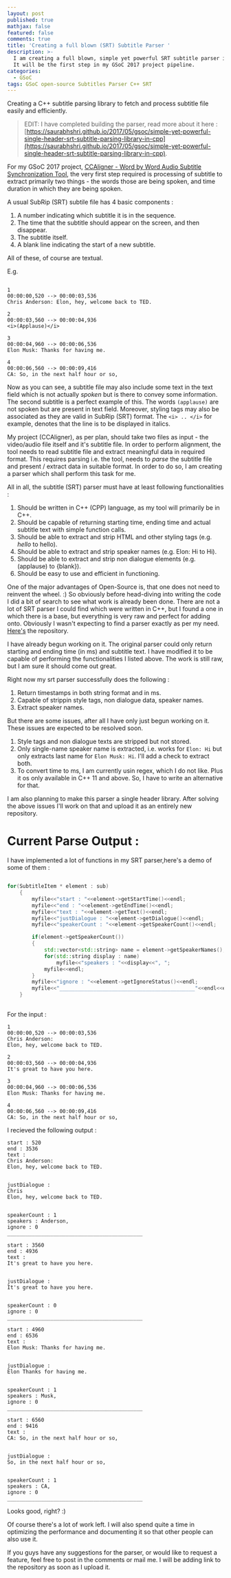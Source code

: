 ```yaml
---
layout: post
published: true
mathjax: false
featured: false
comments: true
title: 'Creating a full blown (SRT) Subtitle Parser '
description: >-
  I am creating a full blown, simple yet powerful SRT subtitle parser in C++ .
  It will be the first step in my GSoC 2017 project pipeline.
categories:
  - GSoC
tags: GSoC open-source Subtitles Parser C++ SRT
---
```

Creating a C++ subtitle parsing library to fetch and process subtitle file easily and efficiently.

> EDIT: I have completed building the parser, read more about it here : [https://saurabhshri.github.io/2017/05/gsoc/simple-yet-powerful-single-header-srt-subtitle-parsing-library-in-cpp](https://saurabhshri.github.io/2017/05/gsoc/simple-yet-powerful-single-header-srt-subtitle-parsing-library-in-cpp).



For my GSoC 2017 project, [CCAligner - Word by Word Audio Subtitle Synchronization Tool](https://saurabhshri.github.io/2017/05/gsoc/accepted-in-google-summer-of-code-2017), the very first step required is processing of subtitle to extract primarily two things - the words those are being spoken, and time duration in which they are being spoken. 

A usual SubRip (SRT) subtile file has 4 basic components :

1. A number indicating which subtitle it is in the sequence.
2. The time that the subtitle should appear on the screen, and then disappear.
3. The subtitle itself.
4. A blank line indicating the start of a new subtitle.

All of these, of course are textual.

E.g. 

```

1
00:00:00,520 --> 00:00:03,536
Chris Anderson: Elon, hey, welcome back to TED.

2
00:00:03,560 --> 00:00:04,936
<i>(Applause)</i>

3
00:00:04,960 --> 00:00:06,536
Elon Musk: Thanks for having me.

4
00:00:06,560 --> 00:00:09,416
CA: So, in the next half hour or so,

```

Now as you can see, a subtitle file may also include some text in the text field which is not actually _spoken_ but is there to convey some information. The second subtitle is a perfect example of this. The words `(applause)` are not spoken but are present in text field. Moreover, styling tags may also be associated as they are valid in SubRip (SRT) format. The `<i> .. </i>` for example, denotes  that the line is to be displayed in italics.

My project (CCAligner), as per plan, should take two files as input - the video/audio file itself and it's  subtitle file. In order to perform alignment, the tool needs to read subtitle file and extract meaningful data in required format. This requires parsing i.e. the tool, needs to _parse_ the subtitle file and present / extract data in suitable format. In order to do so, I am creating a parser which shall perform this task for me.

All in all, the subtitle (SRT) parser must have at least following functionalities :

1. Should be written in C++ (CPP) language, as my tool will primarily be in C++.
2. Should be capable of returning starting time, ending time and actual subtitle text with simple function calls.
3. Should be able to extract and strip HTML and other styling tags (e.g. <i> hello </i> to hello).
4. Should be able to extract and strip speaker names (e.g. Elon: Hi to Hi).
5. Should be able to extract and strip non dialogue elements (e.g. (applause) to {blank}).
6. Should be easy to use and efficient in functioning.

One of the major advantages of Open-Source is, that one does not need to reinvent the wheel. :) So obviously before head-diving into writing the code I did a bit of search to see what work is already been done. There are not a lot of SRT parser I could find which were written in C++, but I found a one in which there is a base, but everything is very raw and perfect for adding onto. Obviously I wasn't expecting to find a parser exactly as per my need. [Here's](https://github.com/young-developer/subtitle-parser) the repository. 

I have already begun working on it. The original parser could only return starting and ending time (in ms) and subtitle text. I have modified it to be capable of performing the functionalities I listed above. The work is still raw, but I am sure it should come out great.

Right now my srt parser successfully does the following : 

1. Return timestamps in both string format and in ms.
2. Capable of strippin style tags, non dialogue data, speaker names.
3. Extract speaker names.

But there are some issues, after all I have only just begun working on it. These issues are expected to be resolved soon.

1. Style tags and non dialogue texts are stripped but not stored.
2. Only single-name speaker name is extracted, i.e. works for `Elon: Hi` but only extracts last name for `Elon Musk: Hi`. I'll add a check to extract both.
3. To convert time to ms, I am currently usin regex, which I do not like. Plus it os only available in C++ 11 and above. So, I have to write an alternative for that.

I am also planning to make this parser a single header library. After solving the above issues I'll work on that and upload it as an entirely new repository.

# Current Parse Output : 

I have implemented a lot of functions in my SRT parser,here's a demo of some of them :

```cpp

for(SubtitleItem * element : sub)
    {
        myfile<<"start : "<<element->getStartTime()<<endl;
        myfile<<"end : "<<element->getEndTime()<<endl;
        myfile<<"text : "<<element->getText()<<endl;
        myfile<<"justDialogue : "<<element->getDialogue()<<endl;
        myfile<<"speakerCount : "<<element->getSpeakerCount()<<endl;

        if(element->getSpeakerCount())
        {
            std::vector<std::string> name = element->getSpeakerNames();
            for(std::string display : name)
                myfile<<"speakers : "<<display<<", ";
            myfile<<endl;
        }
        myfile<<"ignore : "<<element->getIgnoreStatus()<<endl;
        myfile<<"____________________________________________"<<endl<<endl;
    }
    
```

For the input : 

```
1
00:00:00,520 --> 00:00:03,536
Chris Anderson:
Elon, hey, welcome back to TED.

2
00:00:03,560 --> 00:00:04,936
It's great to have you here.

3
00:00:04,960 --> 00:00:06,536
Elon Musk: Thanks for having me.

4
00:00:06,560 --> 00:00:09,416
CA: So, in the next half hour or so,
```

I recieved the following output :

```
start : 520
end : 3536
text : 
Chris Anderson:
Elon, hey, welcome back to TED.


justDialogue : 
Chris 
Elon, hey, welcome back to TED.


speakerCount : 1
speakers : Anderson, 
ignore : 0
____________________________________________

start : 3560
end : 4936
text : 
It's great to have you here.


justDialogue : 
It's great to have you here.


speakerCount : 0
ignore : 0
____________________________________________

start : 4960
end : 6536
text : 
Elon Musk: Thanks for having me.


justDialogue : 
Elon Thanks for having me.


speakerCount : 1
speakers : Musk, 
ignore : 0
____________________________________________

start : 6560
end : 9416
text : 
CA: So, in the next half hour or so,


justDialogue : 
So, in the next half hour or so,


speakerCount : 1
speakers : CA, 
ignore : 0
____________________________________________
```

Looks good, right? :)

Of course there's a lot of work left. I will also spend quite a time in optimizing the performance and documenting it so that other people can also use it. 

If you guys have any suggestions for the parser, or would like to request a feature, feel free to post in the comments or mail me. I will be adding link to the repository as soon as I upload it.
